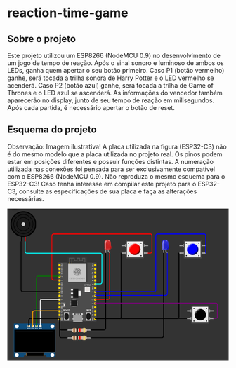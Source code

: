 # reaction-time-game

## Sobre o projeto

Este projeto utilizou um ESP8266 (NodeMCU 0.9)
no desenvolvimento de um jogo de tempo de reação.
Após o sinal sonoro e luminoso de ambos os LEDs,
ganha quem apertar o seu botão primeiro. Caso P1 
(botão vermelho) ganhe, será tocada a trilha sonora 
de Harry Potter e o LED vermelho se acenderá. Caso 
P2 (botão azul) ganhe, será tocada a trilha de 
Game of Thrones e o LED azul se ascenderá. As
informações do vencedor também aparecerão no
display, junto de seu tempo de reação em 
milisegundos. Após cada partida, é necessário
apertar o botão de reset. 
 
## Esquema do projeto

Observação: Imagem ilustrativa! A placa utilizada 
na figura (ESP32-C3) não é do mesmo modelo que a 
placa utilizada no projeto real. Os  pinos podem 
estar em posições diferentes e possuir  funções 
distintas. A numeração utilizada nas conexões 
foi pensada para ser exclusivamente compatível 
com o ESP8266 (NodeMCU 0.9). Não reproduza o mesmo 
esquema para o ESP32-C3! Caso tenha interesse
em compilar este projeto para o ESP32-C3, consulte as
especificações de sua placa e faça as alterações
necessárias.

![image](image.png)
